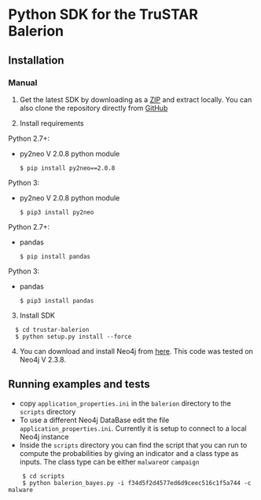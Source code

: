 # Python SDK for the TruSTAR Balerion 
  
## Installation

### Manual
1. Get the latest SDK by downloading as a [ZIP](https://github.com/trustar/trustar-balerion/archive/master.zip) and extract locally.  You can also clone the repository directly from [GitHub](https://github.com/trustar/trustar-balerion)

2. Install requirements

 Python 2.7+:
* py2neo V 2.0.8 python module

  ```shell
  $ pip install py2neo==2.0.8
  ``` 
  
 Python 3:
* py2neo V 2.0.8 python module

  ```shell
  $ pip3 install py2neo
  ``` 
  
 Python 2.7+:
* pandas 

  ```shell
  $ pip install pandas
  ``` 
  
 Python 3:
* pandas

  ```shell
  $ pip3 install pandas
  ``` 
  
3. Install SDK

  ```shell   
    $ cd trustar-balerion
    $ python setup.py install --force
   ```

4. You can download and install Neo4j from [here](https://neo4j.com/download/other-releases/). This code was tested on Neo4j V 2.3.8.

## Running examples and tests
- copy `application_properties.ini` in the `balerion` directory to the `scripts` directory
- To use a different Neo4j DataBase edit the file `application_properties.ini`. Currently it is setup to connect to a 
local Neo4j instance
- Inside the `scripts` directory you can find the script that you can run to compute the probabilities by giving an indicator and a class type as inputs. 
The class type can be either `malware`or `campaign`

```shell
    $ cd scripts
    $ python balerion_bayes.py -i f34d5f2d4577ed6d9ceec516c1f5a744 -c malware
```
